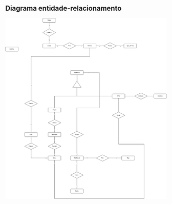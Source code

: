 ## Diagrama entidade-relacionamento


![Diagrama](/docs/images/diagrama-entidade-relacionamento.drawio.png)